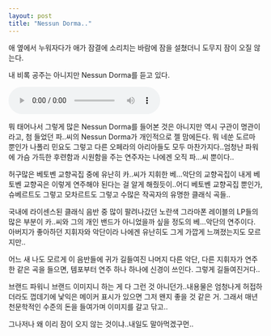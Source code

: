 ```yaml
---
layout: post
title: "Nessun Dorma.."
---
```


애 옆에서 누워자다가 애가 잠결에 소리치는 바람에 잠을 설쳤더니 도무지 잠이 오질 않는다.

내 비록 공주는 아니지만 Nessun Dorma를 듣고 있다.

<audio src="/assets/images/12f895bacbe01459e6d09bcf3e30e05b.mp3" controls preload></audio>


뭐 태어나서 그렇게 많은 Nessun Dorma를 들어본 것은 아니지만 역시 구관이 명관이라고, 첨 들었던 파..씨의 Nessun Dorma가 개인적으로 젤 맘에든다. 뭐 네쑨 도르마 뿐인가 나폴리 민요도 그렇고 다른 오페라의 아리아들도 모두 마찬가지다..엄청난 파워에 가슴 가득한 후련함과 시원함을 주는 연주자는 나에겐 오직 파...씨 뿐이다..

허구많은 베토벤 교향곡집 중에 유난히 카..씨가 지휘한 베...악단의 교향곡집이 내게 베토벤 교향곡은 이렇게 연주해야 된다는 걸 알게 해줬듯이..어디 베토벤 교향곡집 뿐인가, 슈베르트도 그렇고 모차르트도 그렇고 수많은 작곡자의 유명한 클래식 곡들..

국내에 라이센스된 클래식 음반 중 많이 팔려나갔던 노란색 그라마폰 레이블의 LP들의 많은 부분이 카..씨와 그의 개인 밴드가 아니었을까 싶을 정도의 베...악단의 연주이다. 아버지가 좋아하던 지휘자와 악단이라 나에겐 유난히도 그게 가깝게 느껴졌는지도 모르지만..

어느 새 나도 모르게 이 음반들에 귀가 길들여진 나머지 다른 악단, 다른 지휘자가 연주한 같은 곡을 들으면, 템포부터 연주 하나 하나에 신경이 쓰인다. 그렇게 길들여진거다..

브랜드 파워니 브랜드 이미지니 하는 게 다 그런 것 아니던가..내용물은 엄청나게 허접하더라도 껍데기에 낯익은 메이커 표시가 있으면 그저 왠지 좋을 것 같은 거. 그래서 매년 천문학적인 수준의 돈을 들여가며 이미지를 갈고 닦고..

그나저나 왜 이리 잠이 오지 않는 것이냐..내일도 말아먹겠구먼..


